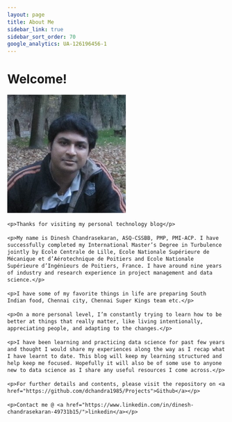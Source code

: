 ```yaml
---
layout: page
title: About Me
sidebar_link: true
sidebar_sort_order: 70
google_analytics: UA-126196456-1
---
```


# Welcome!
<div class="left-col">
    <img src="images/dinesh.png">
</div>

<div class="right-col">
    
    <p>Thanks for visiting my personal technology blog</p>

    <p>My name is Dinesh Chandrasekaran, ASQ-CSSBB, PMP, PMI-ACP. I have successfully completed my International Master’s Degree in Turbulence jointly by Ecole Centrale de Lille, Ecole Nationale Supérieure de Mécanique et d’Aérotechnique de Poitiers and Ecole Nationale Supérieure d’Ingénieurs de Poitiers, France. I have around nine years of industry and research experience in project management and data science.</p>

    <p>I have some of my favorite things in life are preparing South Indian food, Chennai city, Chennai Super Kings team etc.</p>

    <p>On a more personal level, I’m constantly trying to learn how to be better at things that really matter, like living intentionally, appreciating people, and adapting to the changes.</p>

    <p>I have been learning and practicing data science for past few years and thought I would share my experiences along the way as I recap what I have learnt to date. This blog will keep my learning structured and help keep me focused. Hopefully it will also be of some use to anyone new to data science as I share any useful resources I come across.</p>

    <p>For further details and contents, please visit the repository on <a href="https://github.com/dchandra1985/Projects">Github</a></p>
    
    <p>Contact me @ <a href="https://www.linkedin.com/in/dinesh-chandrasekaran-49731b15/">linkedin</a></p>
</div>




